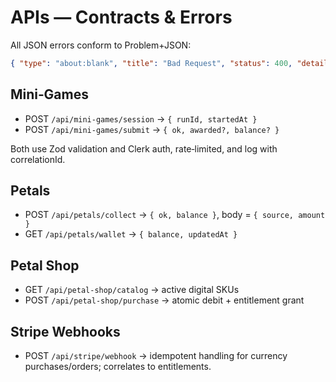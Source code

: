 # APIs — Contracts & Errors

All JSON errors conform to Problem+JSON:
```json
{ "type": "about:blank", "title": "Bad Request", "status": 400, "detail": "..." }
```

## Mini‑Games
- POST `/api/mini-games/session` → `{ runId, startedAt }`
- POST `/api/mini-games/submit` → `{ ok, awarded?, balance? }`

Both use Zod validation and Clerk auth, rate‑limited, and log with correlationId.

## Petals
- POST `/api/petals/collect` → `{ ok, balance }`, body = `{ source, amount }`
- GET `/api/petals/wallet` → `{ balance, updatedAt }`

## Petal Shop
- GET `/api/petal-shop/catalog` → active digital SKUs
- POST `/api/petal-shop/purchase` → atomic debit + entitlement grant

## Stripe Webhooks
- POST `/api/stripe/webhook` → idempotent handling for currency purchases/orders; correlates to entitlements.

